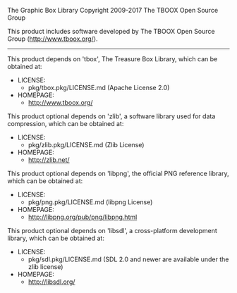The Graphic Box Library
Copyright 2009-2017 The TBOOX Open Source Group

This product includes software developed by The TBOOX Open Source Group (http://www.tboox.org/).

-------------------------------------------------------------------------------
This product depends on 'tbox', The Treasure Box Library,
which can be obtained at:

  * LICENSE:
    * pkg/tbox.pkg/LICENSE.md (Apache License 2.0)
  * HOMEPAGE:
    * http://www.tboox.org/

This product optional depends on 'zlib', a software library used for 
data compression, which can be obtained at:

  * LICENSE:
    * pkg/zlib.pkg/LICENSE.md (Zlib License)
  * HOMEPAGE:
    * http://zlib.net/

This product optional depends on 'libpng', the official PNG reference 
library, which can be obtained at:

  * LICENSE:
    * pkg/png.pkg/LICENSE.md (libpng License)
  * HOMEPAGE:
    * http://libpng.org/pub/png/libpng.html

This product optional depends on 'libsdl', a cross-platform development 
library, which can be obtained at:

  * LICENSE:
    * pkg/sdl.pkg/LICENSE.md (SDL 2.0 and newer are available under the zlib license)
  * HOMEPAGE:
    * http://libsdl.org/

